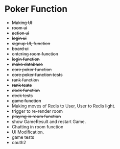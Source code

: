 # Poker Function

- ~~Making UI~~
- ~~room ui~~
- ~~action ui~~
- ~~login ui~~
- ~~signup UI, function~~
- ~~board ui~~
- ~~entering room function~~
- ~~login function~~
- ~~make database~~
- ~~core poker function~~
- ~~core poker function tests~~
- ~~rank function~~
- ~~rank tests~~
- ~~deck function~~
- ~~deck tests~~
- ~~game function~~
- Making moves of Redis to User, User to Redis light.
- trigger to re-render room
- ~~playing in room function~~
- show GameResult and restart Game.
- Chatting in room function
- UI Modification.
- game tests
- oauth2
